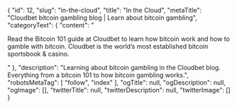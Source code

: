 {
    "id": 12,
    "slug": "in-the-cloud",
    "title": "In the Cloud",
    "metaTitle": "Cloudbet bitcoin gambling blog | Learn about bitcoin gambling",
    "categoryText": {
        "content": "<p>Read the Bitcoin 101 guide at Cloudbet to learn how bitcoin work and how to gamble with bitcoin. Cloudbet is the world’s most established bitcoin sportsbook &amp; casino.</p>"
    },
    "description": "Learning about bitcoin gambling in the Cloudbet blog. Everything from a bitcoin 101 to how bitcoin gambling works.",
    "robotsMetaTag": [
        "follow",
        "index"
    ],
    "ogTitle": null,
    "ogDescription": null,
    "ogImage": [],
    "twitterTitle": null,
    "twitterDescription": null,
    "twitterImage": []
}
